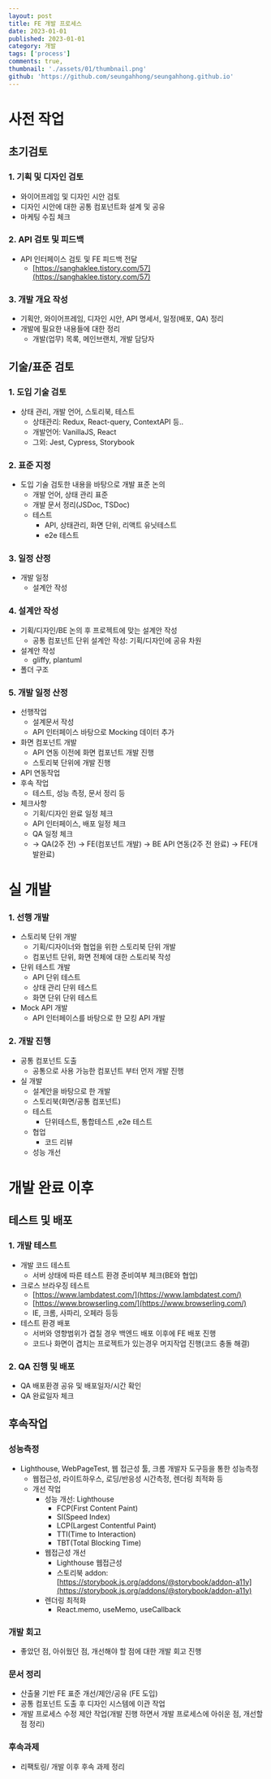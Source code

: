 ```yaml
---
layout: post
title: FE 개발 프로세스
date: 2023-01-01
published: 2023-01-01
category: 개발
tags: ['process']
comments: true,
thumbnail: './assets/01/thumbnail.png'
github: 'https://github.com/seungahhong/seungahhong.github.io'
---
```


# 사전 작업

## 초기검토

### 1. 기획 및 디자인 검토

- 와이어프레임 및 디자인 시안 검토
- 디자인 시안에 대한 공통 컴포넌트화 설계 및 공유
- 마케팅 수집 체크

### 2. API 검토 및 피드백

- API 인터페이스 검토 및 FE 피드백 전달
  - [https://sanghaklee.tistory.com/57](https://sanghaklee.tistory.com/57)

### 3. 개발 개요 작성

- 기획안, 와이어프레임, 디자인 시안, API 명세서, 일정(배포, QA) 정리
- 개발에 필요한 내용들에 대한 정리
  - 개발(업무) 목록, 메인브랜치, 개발 담당자

## 기술/표준 검토

### 1. 도입 기술 검토

- 상태 관리, 개발 언어, 스토리북, 테스트
  - 상태관리: Redux, React-query, ContextAPI 등..
  - 개발언어: VanillaJS, React
  - 그외: Jest, Cypress, Storybook

### 2. 표준 지정

- 도입 기술 검토한 내용을 바탕으로 개발 표준 논의
  - 개발 언어, 상태 관리 표준
  - 개발 문서 정리(JSDoc, TSDoc)
  - 테스트
    - API, 상태관리, 화면 단위, 리액트 유닛테스트
    - e2e 테스트

### 3. 일정 산정

- 개발 일정
  - 설계안 작성

### 4. 설계안 작성

- 기획/디자인/BE 논의 후 프로젝트에 맞는 설계안 작성
  - 공통 컴포넌트 단위 설계안 작성: 기획/디자인에 공유 차원
- 설계안 작성
  - gliffy, plantuml
- 폴더 구조

### 5. 개발 일정 산정

- 선행작업
  - 설계문서 작성
  - API 인터페이스 바탕으로 Mocking 데이터 추가
- 화면 컴포넌트 개발
  - API 연동 이전에 화면 컴포넌트 개발 진행
  - 스토리북 단위에 개발 진행
- API 연동작업
- 후속 작업
  - 테스트, 성능 측정, 문서 정리 등
- 체크사항
  - 기획/디자인 완료 일정 체크
  - API 인터페이스, 배포 일정 체크
  - QA 일정 체크
  - → QA(2주 전) → FE(컴포넌트 개발) → BE API 연동(2주 전 완료) → FE(개발완료)

# 실 개발

### 1. 선행 개발

- 스토리북 단위 개발
  - 기획/디자이너와 협업을 위한 스토리북 단위 개발
  - 컴포넌트 단위, 화면 전체에 대한 스토리북 작성
- 단위 테스트 개발
  - API 단위 테스트
  - 상태 관리 단위 테스트
  - 화면 단위 단위 테스트
- Mock API 개발
  - API 인터페이스를 바탕으로 한 모킹 API 개발

### 2. 개발 진행

- 공통 컴포넌트 도출
  - 공통으로 사용 가능한 컴포넌트 부터 먼저 개발 진행
- 실 개발
  - 설계안을 바탕으로 한 개발
  - 스토리북(화면/공통 컴포넌트)
  - 테스트
    - 단위테스트, 통합테스트 ,e2e 테스트
  - 협업
    - 코드 리뷰
  - 성능 개선

# 개발 완료 이후

## 테스트 및 배포

### 1. 개발 테스트

- 개발 코드 테스트
  - 서버 상태에 따른 테스트 환경 준비여부 체크(BE와 협업)
- 크로스 브라우징 테스트
  - [https://www.lambdatest.com/](https://www.lambdatest.com/)
  - [https://www.browserling.com/](https://www.browserling.com/)
  - IE, 크롬, 사파리, 오페라 등등
- 테스트 환경 배포
  - 서버와 영향범위가 겹칠 경우 백엔드 배포 이후에 FE 배포 진행
  - 코드나 화면이 겹치는 프로젝트가 있는경우 머지작업 진행(코드 충돌 해결)

### 2. QA 진행 및 배포

- QA 배포환경 공유 및 배포일자/시간 확인
- QA 완료일자 체크

## 후속작업

### 성능측정

- Lighthouse, WebPageTest, 웹 접근성 툴, 크롬 개발자 도구등을 통한 성능측정
  - 웹접근성, 라이트하우스, 로딩/반응성 시간측정, 렌더링 최적화 등
  - 개선 작업
    - 성능 개선: Lighthouse
      - FCP(First Content Paint)
      - SI(Speed Index)
      - LCP(Largest Contentful Paint)
      - TTI(Time to Interaction)
      - TBT(Total Blocking Time)
    - 웹접근성 개선
      - Lighthouse 웹접근성
      - 스토리북 addon: [https://storybook.js.org/addons/@storybook/addon-a11y](https://storybook.js.org/addons/@storybook/addon-a11y)
    - 렌더링 최적화
      - React.memo, useMemo, useCallback

### 개발 회고

- 좋았던 점, 아쉬웠던 점, 개선해야 할 점에 대한 개발 회고 진행

### 문서 정리

- 산출물 기반 FE 표준 개선/제안/공유 (FE 도입)
- 공통 컴포넌트 도출 후 디자인 시스템에 이관 작업
- 개발 프로세스 수정 제안 작업(개발 진행 하면서 개발 프로세스에 아쉬운 점, 개선할 점 정리)

### 후속과제

- 리팩토링/ 개발 이후 후속 과제 정리
